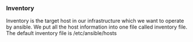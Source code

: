 ### Inventory
Inventory is the target host in our infrastructure which we want to operate by ansible. We put all the host information into one file called inventory file. <br/>
The default inventory file is /etc/ansible/hosts

